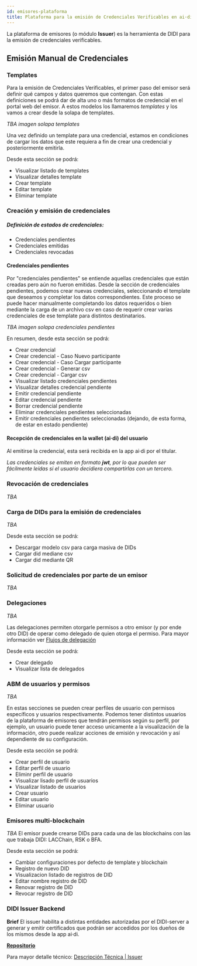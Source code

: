 ```yaml
---
id: emisores-plataforma
title: Plataforma para la emisión de Credenciales Verificables en ai·di
---
```


La plataforma de emisores (o módulo **Issuer**) es la herramienta de DIDI para la emisión de credenciales verificables.

<!-- ## Login y logout -->

## Emisión Manual de Credenciales
### Templates
Para la emisión de Credenciales Verificables, el primer paso del emisor será definir qué campos y datos queremos que contengan. Con estas definiciones se podrá dar de alta uno o más formatos de credencial en el portal web del emisor. A estos modelos los llamaremos *templates* y los vamos a crear desde la solapa de templates.

*TBA imagen solapa templates*

Una vez definido un template para una credencial, estamos en condiciones de cargar los datos que este requiera a fin de crear una credencial y posteriormente emitirla.

Desde esta sección se podrá:
* Visualizar listado de templates				
* Visualizar detalles template				
* Crear template				
* Editar template			
* Eliminar template

### Creación y emisión de credenciales
##### Definición de estados de credenciales:
* Credenciales pendientes
* Credenciales emitidas
* Credenciales revocadas

#### Credenciales pendientes
Por "credenciales pendientes" se entiende aquellas credenciales que están creadas pero aún no fueron emitidas.
Desde la sección de credenciales pendientes, podemos crear nuevas credenciales, seleccionando el template que deseamos y completar los datos correspondientes. Este proceso se puede hacer manualmente completando los datos requeridos o bien mediante la carga de un archivo csv en caso de requerir crear varias credenciales de ese template para distintos destinatarios.

*TBA imagen solapa credenciales pendientes*

En resumen, desde esta sección se podrá:
* Crear credencial				
* Crear credencial - Caso Nuevo participante			
* Crear credencial - Caso Cargar participante			
* Crear credencial - Generar csv				
* Crear credencial - Cargar csv				
* Visualizar listado credenciales pendientes
* Visualizar detalles credencial pendiente				
* Emitir credencial pendiente
* Editar credencial pendiente				
* Borrar credencial pendiente				
* Eliminar credenciales pendientes seleccionadas				
* Emitir credenciales pendientes seleccionadas (dejando, de esta forma, de estar en estado pendiente)

#### Recepción de credenciales en la wallet (ai·di) del usuario
Al emitirse la credencial, esta será recibida en la app ai·di por el titular.

_Las credenciales se emiten en formato **jwt**, por lo que pueden ser fácilmente leídas si el usuario decidiera compartirlas con un tercero._

### Revocación de credenciales
*TBA*

### Carga de DIDs para la emisión de credenciales
*TBA*

Desde esta sección se podrá:
* Descargar modelo csv para carga masiva de DIDs				
* Cargar did mediane csv	
* Cargar did mediante QR

### Solicitud de credenciales por parte de un emisor
*TBA*

### Delegaciones
*TBA*

Las delegaciones permiten otorgarle permisos a otro emisor (y por ende otro DID) de operar como delegado de quien otorga el permiso.
Para mayor información ver [Flujos de delegación](../developers/solucion/descripcion-tecnica/delegation)

Desde esta sección se podrá:
* Crear delegado
* Visualizar lista de delegados

### ABM de usuarios y permisos
*TBA*

En estas secciones se pueden crear perfiles de usuario con permisos específicos y usuarios respectivamente.
Podemos tener distintos usuarios de la plataforma de emisores que tendrán permisos según su perfil, por ejemplo, un usuario puede tener acceso unicamente a la visualización de la información, otro puede realizar acciones de emisión y revocación y así dependiente de su configuración.

Desde esta sección se podrá:
* Crear perfil de usuario
* Editar perfil de usuario
* Eliminr perfil de usuario
* Visualizar lisado perfil de usuarios
* Visualizar listado de usuarios
* Crear usuario
* Editar usuario
* Eliminar usuario

### Emisores multi-blockchain
*TBA*
El emisor puede crearse DIDs para cada una de las blockchains con las que trabaja DIDI: LACChain, RSK o BFA.

Desde esta sección se podrá:
* Cambiar configuraciones por defecto de template y blockchain			
* Registro de nuevo DID
* Visualizacion listado de registros de DID
* Editar nombre registro de DID
* Renovar registro de DID				
* Revocar registro de DID

### DIDI Issuer Backend
**Brief**
El issuer habilita a distintas entidades autorizadas por el DIDI-server a generar y emitir certificados que podrán ser accedidos por los dueños de los mismos desde la app ai·di.

[**Repositorio**](https://github.com/ong-bitcoin-argentina/DIDI-SSI-Issuer-Module)

Para mayor detalle técnico: [Descripción Técnica | Issuer](../developers/solucion/descripcion-tecnica/arquitectura-issuer)
<!--stackedit_data:
eyJoaXN0b3J5IjpbMTUzMTM2MTI0MCwtMjEwNDgwNDg4N119
-->